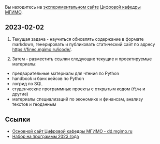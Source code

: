 Вы находитесь на [экспериментальном сайте][icode] [Цифровой кафедры МГИМО][dd].

[icode]: https://finec.mgimo.ru/icode/
[dd]: https://dd.mgimo.ru/

## 2023-02-02

1. Текущая задача - научиться обновлять содержание в формате markdown,
   генерировать и публиковать статический сайт по адресу <https://finec.mgimo.ru/icode/>.

2. Затем - разместить ссылки следующие текущие и проектируемые материалы:

- предварительные материалы для чтения по Python
- handbook и банк кейсов по Python
- логрид по SQL
- студенческие программные проекты с открытым кодом (`five` и другие)
- материалы специализаций по экономике и финансам, анализу текстов и геоданным

## Ссылки

- [Основной сайт Цифровой кафедры МГИМО - dd.mgimo.ru][dd]
- [Набор на программы 2023 года](https://mgimo.ru/about/news/announce/digital-dep-2023/)
